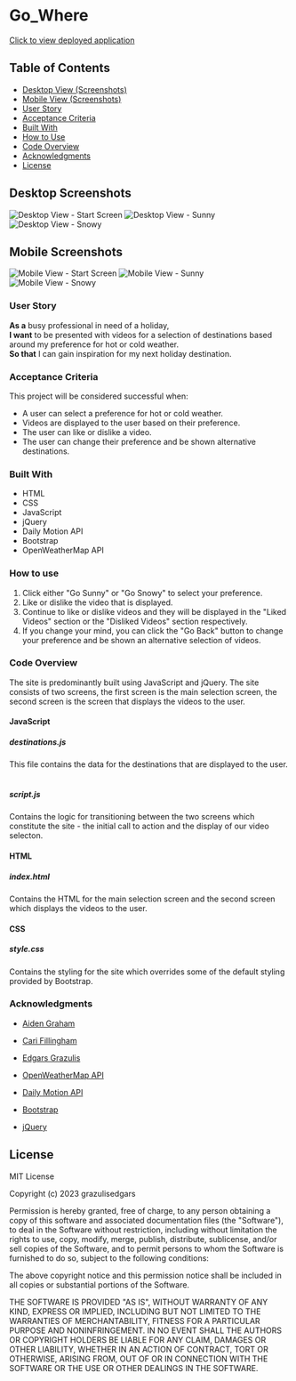 # Go_Where
​[Click to view deployed application](https://cariberrii.github.io/code-quiz-challenge/)

## Table of Contents

- [Desktop View (Screenshots)](#desktop-screenshots)
- [Mobile View (Screenshots)](#mobile-screenshots)
- [User Story](#user-story)
- [Acceptance Criteria](#acceptance-criteria)
- [Built With](#built-with)
- [How to Use](#how-to-use)
- [Code Overview](#code-overview)
- [Acknowledgments](#acknowledgments)
- [License](#license)

## Desktop Screenshots
![Desktop View - Start Screen](assets/images/grazulisedgars.github.io_Go_Where_%20dStart.png)
![Desktop View - Sunny](assets/images/grazulisedgars.github.io_Go_Where_dSunny.png)
![Desktop View - Snowy](assets/images/grazulisedgars.github.io_Go_Where_dSnowy.png)

## Mobile Screenshots
![Mobile View - Start Screen](assets/images/grazulisedgars.github.io_Go_Where_mStart.png)
![Mobile View - Sunny](assets/images/grazulisedgars.github.io_Go_Where_%20mSunny.png)
![Mobile View - Snowy](assets/images/grazulisedgars.github.io_Go_Where_%20mSnowy.png)

 ### User Story
 **As a** busy professional in need of a holiday,
​<br>
 **I want** to be presented with videos for a selection of destinations based around my preference for hot or cold weather.
​<br>
 **So that** I can gain inspiration for my next holiday destination.

 ### Acceptance Criteria
This project will be considered successful when:
​
- A user can select a preference for hot or cold weather.
- Videos are displayed to the user based on their preference.
- The user can like or dislike a video.
- The user can change their preference and be shown alternative         destinations.
​
### Built With
- HTML
- CSS
- JavaScript
- jQuery
- Daily Motion API
- Bootstrap
- OpenWeatherMap API
​
### How to use
1. Click either "Go Sunny" or "Go Snowy" to select your preference.
​
2. Like or dislike the video that is displayed.
3. Continue to like or dislike videos and they will be displayed in the "Liked Videos" section or the "Disliked Videos" section respectively.
4. If you change your mind, you can click the "Go Back" button to change your preference and be shown an alternative selection of videos.
​
### Code Overview
The site is predominantly built using JavaScript and jQuery. The site consists of two screens, the first screen is the main selection screen, the second screen is the screen that displays the videos to the user.
​
#### JavaScript
##### destinations.js
This file contains the data for the destinations that are displayed to the user.
​
##### script.js
Contains the logic for transitioning between the two screens which constitute the site - the initial call to action and the display of our video selecton.
​
#### HTML
##### index.html 
Contains the HTML for the main selection screen and the second screen which displays the videos to the user.
​
#### CSS
##### style.css
Contains the styling for the site which overrides some of the default styling provided by Bootstrap.
​
​
### Acknowledgments
- [Aiden Graham](https://github.com/AG466)
- [Cari Fillingham](https://github.com/cariberrii)
- [Edgars Grazulis](https://github.com/grazulisedgars)

- [OpenWeatherMap API](https://openweathermap.org/api)
- [Daily Motion API](https://developer.dailymotion.com/)
- [Bootstrap](https://getbootstrap.com/)
- [jQuery](https://jquery.com/)

## License

MIT License

Copyright (c) 2023 grazulisedgars

Permission is hereby granted, free of charge, to any person obtaining a copy
of this software and associated documentation files (the "Software"), to deal
in the Software without restriction, including without limitation the rights
to use, copy, modify, merge, publish, distribute, sublicense, and/or sell
copies of the Software, and to permit persons to whom the Software is
furnished to do so, subject to the following conditions:

The above copyright notice and this permission notice shall be included in all
copies or substantial portions of the Software.

THE SOFTWARE IS PROVIDED "AS IS", WITHOUT WARRANTY OF ANY KIND, EXPRESS OR
IMPLIED, INCLUDING BUT NOT LIMITED TO THE WARRANTIES OF MERCHANTABILITY,
FITNESS FOR A PARTICULAR PURPOSE AND NONINFRINGEMENT. IN NO EVENT SHALL THE
AUTHORS OR COPYRIGHT HOLDERS BE LIABLE FOR ANY CLAIM, DAMAGES OR OTHER
LIABILITY, WHETHER IN AN ACTION OF CONTRACT, TORT OR OTHERWISE, ARISING FROM,
OUT OF OR IN CONNECTION WITH THE SOFTWARE OR THE USE OR OTHER DEALINGS IN THE
SOFTWARE.
